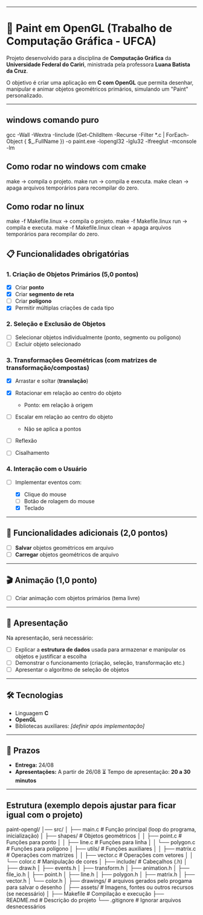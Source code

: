 
---
# 🎨 Paint em OpenGL (Trabalho de Computação Gráfica - UFCA)

Projeto desenvolvido para a disciplina de **Computação Gráfica** da **Universidade Federal do Cariri**, ministrada pela professora **Luana Batista da Cruz**.

O objetivo é criar uma aplicação em **C com OpenGL** que permita desenhar, manipular e animar objetos geométricos primários, simulando um "Paint" personalizado.

---
## windows comando puro
 gcc -Wall -Wextra -Iinclude (Get-ChildItem -Recurse -Filter *.c | ForEach-Object { $_.FullName }) -o paint.exe -lopengl32 -lglu32 -lfreeglut -mconsole -lm
## Como rodar   no windows  com cmake
make → compila o projeto.
make run → compila e executa.
make clean → apaga arquivos temporários para recompilar do zero.
## Como rodar no linux
make -f Makefile.linux → compila o projeto.
make -f Makefile.linux run → compila e executa.
make -f Makefile.linux clean → apaga arquivos temporários para recompilar do zero.


## 📋 Funcionalidades obrigatórias

### 1. Criação de Objetos Primários (5,0 pontos)

* [X] Criar **ponto**
* [X] Criar **segmento de reta**
* [ ] Criar **polígono**
* [X] Permitir múltiplas criações de cada tipo

### 2. Seleção e Exclusão de Objetos

* [ ] Selecionar objetos individualmente (ponto, segmento ou polígono)
* [ ] Excluir objeto selecionado

### 3. Transformações Geométricas (com matrizes de transformação/compostas)

* [X] Arrastar e soltar (**translação**)
* [X] Rotacionar em relação ao centro do objeto

  * Ponto: em relação à origem
* [ ] Escalar em relação ao centro do objeto

  * Não se aplica a pontos
* [ ] Reflexão
* [ ] Cisalhamento

### 4. Interação com o Usuário

* [ ] Implementar eventos com:

  * [X] Clique do mouse
  * [ ] Botão de rolagem do mouse
  * [X] Teclado

---

## 📂 Funcionalidades adicionais (2,0 pontos)

* [ ] **Salvar** objetos geométricos em arquivo
* [ ] **Carregar** objetos geométricos de arquivo

---

## 🎬 Animação (1,0 ponto)

* [ ] Criar animação com objetos primários (tema livre)

---

## 📑 Apresentação

Na apresentação, será necessário:

* [ ] Explicar a **estrutura de dados** usada para armazenar e manipular os objetos e justificar a escolha
* [ ] Demonstrar o funcionamento (criação, seleção, transformação etc.)
* [ ] Apresentar o algoritmo de seleção de objetos

---

## 🛠 Tecnologias

* Linguagem **C**
* **OpenGL**
* Bibliotecas auxiliares: *\[definir após implementação]*

---

## 📅 Prazos

* **Entrega:** 24/08
* **Apresentações:** A partir de 26/08
  ⏳ Tempo de apresentação: **20 a 30 minutos**
---
## Estrutura (exemplo depois ajustar para ficar igual com o projeto)
paint-opengl/
│── src/
│   ├── main.c                 # Função principal (loop do programa, inicialização)
│   ├── shapes/                # Objetos geométricos
│   │   ├── point.c             # Funções para ponto
│   │   ├── line.c              # Funções para linha
│   │   └── polygon.c           # Funções para polígono
│   ├── utils/                 # Funções auxiliares
│   │   ├── matrix.c            # Operações com matrizes
│   │   ├── vector.c            # Operações com vetores
│   │   └── color.c             # Manipulação de cores
│
├── include/                   # Cabeçalhos (.h)
│   ├── draw.h
│   ├── events.h
│   ├── transform.h
│   ├── animation.h
│   ├── file_io.h
│   ├── point.h
│   ├── line.h
│   ├── polygon.h
│   ├── matrix.h
│   ├── vector.h
│   └── color.h
│
├── drawings/  # arquivos gerados pelo progama para salvar o desenho
│
├── assets/                    # Imagens, fontes ou outros recursos (se necessário)
│
├── Makefile                   # Compilação e execução
├── README.md                  # Descrição do projeto
└── .gitignore                 # Ignorar arquivos desnecessários
